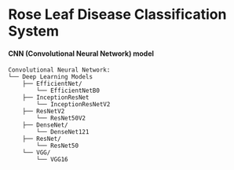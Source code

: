 
# Rose Leaf Disease Classification System
#### CNN (Convolutional Neural Network) model

```http
Convolutional Neural Network:
└── Deep Learning Models
    ├── EfficientNet/
        └── EfficientNetB0
    ├── InceptionResNet
        └── InceptionResNetV2
    ├── ResNetV2
        └── ResNet50V2
    ├── DenseNet/
        └── DenseNet121
    ├── ResNet/
        └── ResNet50
    └── VGG/
        └── VGG16
 
```
